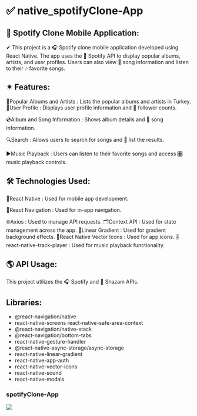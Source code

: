 # ✅ native_spotifyClone-App

## 🎵 Spotify Clone Mobile Application:

✔ This project is a 🎧 Spotify clone mobile application developed using React Native. The app uses the 🎤 Spotify API to display popular albums, artists, and user profiles. Users can also view 🎼 song information and listen to their 🎶 favorite songs.

## ✴ Features:

🎷Popular Albums and Artists :
Lists the popular albums and artists in Turkey.
👤User Profile : Displays user profile information and 👥 follower counts.

💿Album and Song Information : Shows album details and 🎵 song information.

🔍Search : Allows users to search for songs and 🎯 list the results.

▶️Music Playback : Users can listen to their favorite songs and access 🎛️ music playback controls.

## 🛠 Technologies Used:

📱React Native : Used for mobile app development.

🧭React Navigation : Used for in-app navigation.

🌐Axios : Used to manage API requests.
🗂️Context API : Used for state management across the app.
🌈Linear Gradient : Used for gradient background effects.
🎨React Native Vector Icons : Used for app icons.
🎚️react-native-track-player : Used for music playback functionality.

## 🌎 API Usage:

This project utilizes the 🎧 Spotify and 🎵 Shazam APIs.

## Libraries:

- @react-navigation/native
- react-native-screens react-native-safe-area-context
- @react-navigation/native-stack
- @react-navigation/bottom-tabs
- react-native-gesture-handler
- @react-native-async-storage/async-storage
- react-native-linear-gradient
- react-native-app-auth
- react-native-vector-icons
- react-native-sound
- react-native-modals

### spotifyClone-App

![](./src/assest/spotifyClone.gif)
